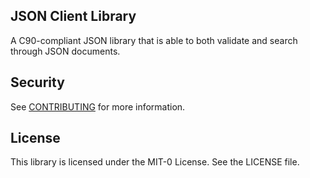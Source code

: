## JSON Client Library

A C90-compliant JSON library that is able to both validate and search through JSON documents.

## Security

See [CONTRIBUTING](CONTRIBUTING.md#security-issue-notifications) for more information.

## License

This library is licensed under the MIT-0 License. See the LICENSE file.
